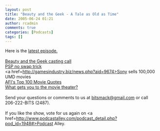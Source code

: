 ```yaml
---
layout: post
title: "Beauty and the Geek - A Tale as Old as Time"
date: 2005-06-24 01:21
author: rcadmin
comments: true
categories: [Podcasts]
tags: []
---
```

Here is the <a href=http://www.bitsmack.com/dl/BSPC-050623.mp3>latest episode.</a><br />
<br />
<a href=http://www.thewb.com/Shows/Special/0,11116,234134,00.html>Beauty and the Geek casting call</a><br />
<a href=http://www.psphacker.com/2005/06/kxploit-released-no-more-swapping.html>PSP no swap trick</a><br />
<a href=http://gamesindustry.biz/news.php?aid=9674>Sony sells 100,000 UMD movies</a><br />
<a href=http://www.afi.com/tvevents/100years/quotes.aspx#list>AFI's Top 100 Movie Quotes</a><br />
<a href=http://www.usatoday.com/life/movies/news/2005-06-22-moviegoers_x.htm>What gets you to the movie theater?</a><br />
<br />
Send your questions or comments to us at bitsmack@gmail.com or call 206-222-BITS (2487).<br />
<br />
If you like the show, vote for us again on <a href=http://www.podcastalley.com/podcast_detail.php?pod_id=1948#>Podcast Alley.</a>
